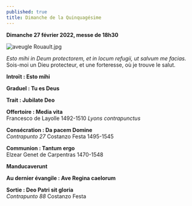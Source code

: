 ```yaml
---
published: true
title: Dimanche de la Quinquagésime
---
```

**Dimanche 27 février 2022, messe de 18h30**

![aveugle Rouault.jpg]({{site.baseurl}}/)

*Esto mihi in Deum protectorem, et in locum refugii, ut salvum me facias.*  
Sois-moi un Dieu protecteur, et une forteresse, où je trouve le salut.

**Introït : Esto mihi**

**Graduel : Tu es Deus**

**Trait : Jubilate Deo**

**Offertoire : Media vita**  
Francesco de Layolle 1492-1510 *Lyons contrapunctus*

**Consécration : Da pacem Domine**  
*Contrapunto 27* Costanzo Festa 1495-1545

**Communion : Tantum ergo**  
Elzear Genet de Carpentras 1470-1548

**Manducaverunt**

**Au dernier évangile : Ave Regina caelorum**

**Sortie : Deo Patri sit gloria**  
*Contrapunto 88* Costanzo Festa
